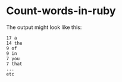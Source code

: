 # Count-words-in-ruby

The output might look like this:

	17 a
	14 the
	9 of
	9 in
	7 you
	7 that
	...
	etc

